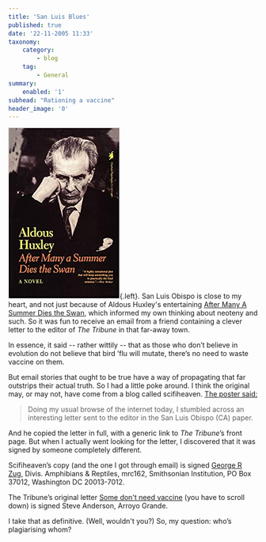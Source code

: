 ```yaml
---
title: 'San Luis Blues'
published: true
date: '22-11-2005 11:33'
taxonomy:
    category:
        - blog
    tag:
        - General
summary:
    enabled: '1'
subhead: "Rationing a vaccine"
header_image: '0'
---
```


![Cover of Aldous Huxley After Many a Summer Dies the Swan](swan.jpg){.left}.  San Luis Obispo is close to my heart, and not just because of Aldous Huxley's entertaining  [After Many A Summer Dies the Swan](https://bookshop.org/a/13377/9781566630184), which informed my own thinking about neoteny and such. So it was fun to receive an email from a friend containing a clever letter to the editor of _The Tribune_ in that far-away town.

In essence, it said -- rather wittily -- that as those who don’t believe in evolution do not believe that bird ’flu will mutate, there’s no need to waste vaccine on them.

But email stories that ought to be true have a way of propagating that far outstrips their actual truth. So I had a little poke around. I think the original may, or may not, have come from a blog called scifiheaven. [The poster said:](https://scifiheaven.net/2005/11/avian-flu-vaccine-evolution/)

> Doing my usual browse of the internet today, I stumbled across an interesting letter sent to the editor in the San Luis Obispo (CA) paper.

And he copied the letter in full, with a generic link to _The Tribune_’s front page. But when I actually went looking for the letter, I discovered that it was signed by someone completely different.

Scifiheaven’s copy (and the one I got through email) is signed [George R Zug](https://web.archive.org/web/20051111154626/http://www.nmnh.si.edu/vert/reptiles/reptiles-research.htm), Divis. Amphibians & Reptiles, mrc162, Smithsonian Institution, PO Box 37012, Washington DC 20013-7012.

The Tribune’s original letter [Some don't need vaccine](https://web.archive.org/web/20060217010118/http://www.sanluisobispo.com/mld/sanluisobispo/news/editorial/letters/13097574.html) (you have to scroll down) is signed Steve Anderson, Arroyo Grande.

I take that as definitive. (Well, wouldn't you?) So, my question: who’s plagiarising whom?
